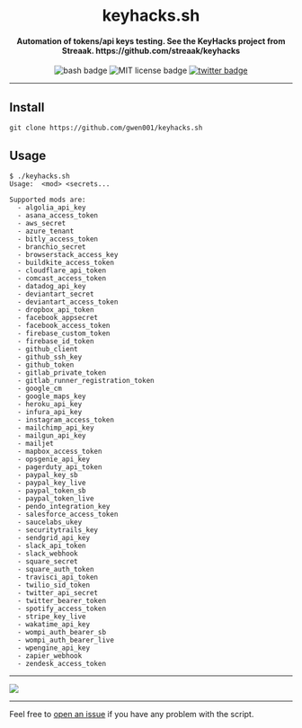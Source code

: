 <h1 align="center">keyhacks.sh</h1>

<h4 align="center">
    Automation of tokens/api keys testing. See the KeyHacks project from Streaak.  
    https://github.com/streaak/keyhacks
</h4>

<p align="center">
    <img src="https://img.shields.io/badge/-bash-gray" alt="bash badge">
    <img src="https://img.shields.io/badge/license-MIT-green" alt="MIT license badge">
    <a href="https://twitter.com/intent/tweet?text=https%3a%2f%2fgithub.com%2fgwen001%2fkeyhacks.sh%2f" target="_blank"><img src="https://img.shields.io/twitter/url?style=social&url=https%3A%2F%2Fgithub.com%2Fgwen001%2Fkeyhacks.sh" alt="twitter badge"></a>
</p>

<!-- <p align="center">
    <img src="https://img.shields.io/github/stars/gwen001/keyhacks.sh?style=social" alt="github stars badge">
    <img src="https://img.shields.io/github/watchers/gwen001/keyhacks.sh?style=social" alt="github watchers badge">
    <img src="https://img.shields.io/github/forks/gwen001/keyhacks.sh?style=social" alt="github forks badge">
</p> -->

---

## Install

```
git clone https://github.com/gwen001/keyhacks.sh
```

## Usage

```
$ ./keyhacks.sh
Usage:  <mod> <secrets...

Supported mods are:
  - algolia_api_key
  - asana_access_token
  - aws_secret
  - azure_tenant
  - bitly_access_token
  - branchio_secret
  - browserstack_access_key
  - buildkite_access_token
  - cloudflare_api_token
  - comcast_access_token
  - datadog_api_key
  - deviantart_secret
  - deviantart_access_token
  - dropbox_api_token
  - facebook_appsecret
  - facebook_access_token
  - firebase_custom_token
  - firebase_id_token
  - github_client
  - github_ssh_key
  - github_token
  - gitlab_private_token
  - gitlab_runner_registration_token
  - google_cm
  - google_maps_key
  - heroku_api_key
  - infura_api_key
  - instagram_access_token
  - mailchimp_api_key
  - mailgun_api_key
  - mailjet
  - mapbox_access_token
  - opsgenie_api_key
  - pagerduty_api_token
  - paypal_key_sb
  - paypal_key_live
  - paypal_token_sb
  - paypal_token_live
  - pendo_integration_key
  - salesforce_access_token
  - saucelabs_ukey
  - securitytrails_key
  - sendgrid_api_key
  - slack_api_token
  - slack_webhook
  - square_secret
  - square_auth_token
  - travisci_api_token
  - twilio_sid_token
  - twitter_api_secret
  - twitter_bearer_token
  - spotify_access_token
  - stripe_key_live
  - wakatime_api_key
  - wompi_auth_bearer_sb
  - wompi_auth_bearer_live
  - wpengine_api_key
  - zapier_webhook
  - zendesk_access_token
```

---

<img src="https://raw.githubusercontent.com/gwen001/keyhacks.sh/main/preview.png" />

---

Feel free to [open an issue](/../../issues/) if you have any problem with the script.  

